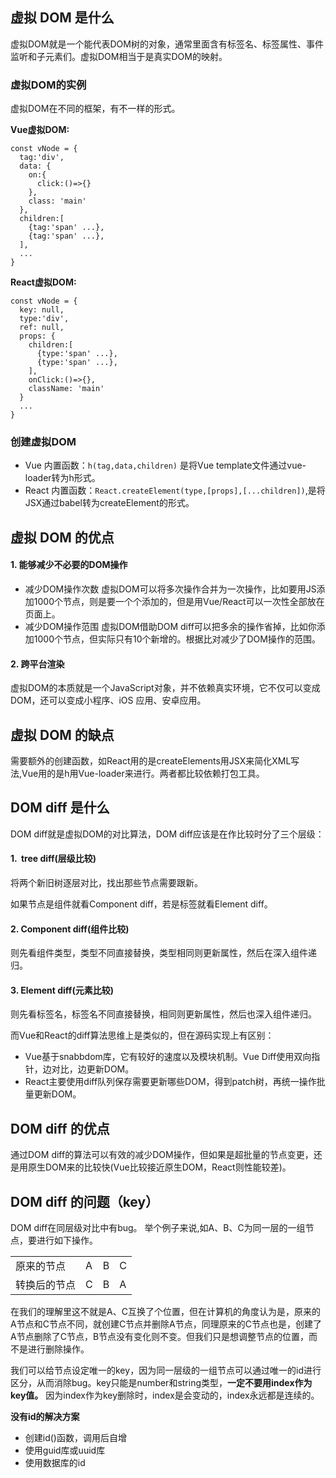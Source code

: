 ## 虚拟 DOM 是什么

虚拟DOM就是一个能代表DOM树的对象，通常里面含有标签名、标签属性、事件监听和子元素们。虚拟DOM相当于是真实DOM的映射。

### 虚拟DOM的实例

虚拟DOM在不同的框架，有不一样的形式。

**Vue虚拟DOM:**

```
const vNode = {
  tag:'div',
  data: {
    on:{
      click:()=>{}
    },
    class: 'main'
  },
  children:[
    {tag:'span' ...},
    {tag:'span' ...},
  ],
  ...
}
```

**React虚拟DOM:**

```
const vNode = {
  key: null,
  type:'div',
  ref: null,
  props: {
    children:[
      {type:'span' ...},
      {type:'span' ...},
    ],
    onClick:()=>{},
    className: 'main'
  }
  ...
}
```

### 创建虚拟DOM

* Vue 内置函数：`h(tag,data,children)` 是将Vue template文件通过vue-loader转为h形式。
* React 内置函数：`React.createElement(type,[props],[...children])`,是将JSX通过babel转为createElement的形式。

## 虚拟 DOM 的优点

#### 1. 能够减少不必要的DOM操作

* 减少DOM操作次数
虚拟DOM可以将多次操作合并为一次操作，比如要用JS添加1000个节点，则是要一个个添加的，但是用Vue/React可以一次性全部放在页面上。
* 减少DOM操作范围
虚拟DOM借助DOM diff可以把多余的操作省掉，比如你添加1000个节点，但实际只有10个新增的。根据比对减少了DOM操作的范围。

#### 2. 跨平台渲染

虚拟DOM的本质就是一个JavaScript对象，并不依赖真实环境，它不仅可以变成DOM，还可以变成小程序、iOS 应用、安卓应用。

## 虚拟 DOM 的缺点

需要额外的创建函数，如React用的是createElements用JSX来简化XML写法,Vue用的是h用Vue-loader来进行。两者都比较依赖打包工具。

## DOM diff 是什么

DOM diff就是虚拟DOM的对比算法，DOM diff应该是在作比较时分了三个层级：

#### 1.  tree diff(层级比较)

将两个新旧树逐层对比，找出那些节点需要跟新。

如果节点是组件就看Component diff，若是标签就看Element diff。

#### 2. Component diff(组件比较)

则先看组件类型，类型不同直接替换，类型相同则更新属性，然后在深入组件递归。

#### 3. Element diff(元素比较)

则先看标签名，标签名不同直接替换，相同则更新属性，然后也深入组件递归。

而Vue和React的diff算法思维上是类似的，但在源码实现上有区别：

* Vue基于snabbdom库，它有较好的速度以及模块机制。Vue Diff使用双向指针，边对比，边更新DOM。
* React主要使用diff队列保存需要更新哪些DOM，得到patch树，再统一操作批量更新DOM。

## DOM diff 的优点

通过DOM diff的算法可以有效的减少DOM操作，但如果是超批量的节点变更，还是用原生DOM来的比较快(Vue比较接近原生DOM，React则性能较差)。

## DOM diff 的问题（key）

DOM diff在同层级对比中有bug。
举个例子来说,如A、B、C为同一层的一组节点，要进行如下操作。

|  |  |  |  |
| --- | --- | --- | --- |
| 原来的节点 | A | B | C |
| 转换后的节点 | C | B | A |

在我们的理解里这不就是A、C互换了个位置，但在计算机的角度认为是，原来的A节点和C节点不同，就创建C节点并删除A节点，同理原来的C节点也是，创建了A节点删除了C节点，B节点没有变化则不变。但我们只是想调整节点的位置，而不是进行删除操作。

我们可以给节点设定唯一的key，因为同一层级的一组节点可以通过唯一的id进行区分，从而消除bug。key只能是number和string类型，**一定不要用index作为key值。** 因为index作为key删除时，index是会变动的，index永远都是连续的。

**没有id的解决方案**

* 创建id()函数，调用后自增
* 使用guid库或uuid库
* 使用数据库的id
